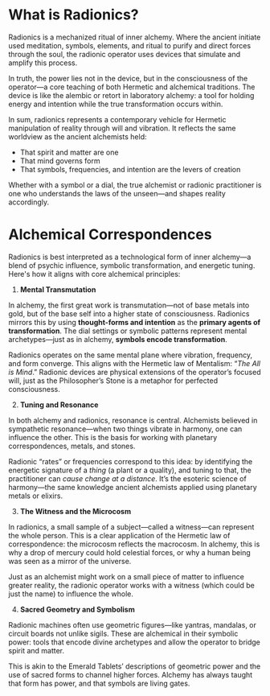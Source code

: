 # What is Radionics?
Radionics is a mechanized ritual of inner alchemy. Where the ancient initiate used meditation, symbols, elements, and ritual to purify and direct forces through the soul, the radionic operator uses devices that simulate and amplify this process.

In truth, the power lies not in the device, but in the consciousness of the operator—a core teaching of both Hermetic and alchemical traditions. The device is like the alembic or retort in laboratory alchemy: a tool for holding energy and intention while the true transformation occurs within.

In sum, radionics represents a contemporary vehicle for Hermetic manipulation of reality through will and vibration. It reflects the same worldview as the ancient alchemists held:

* That spirit and matter are one
* That mind governs form
* That symbols, frequencies, and intention are the levers of creation

Whether with a symbol or a dial, the true alchemist or radionic practitioner is one who understands the laws of the unseen—and shapes reality accordingly.

# Alchemical Correspondences

Radionics is best interpreted as a technological form of inner alchemy—a blend of psychic influence, symbolic transformation, and energetic tuning. Here's how it aligns with core alchemical principles:

1. **Mental Transmutation**

In alchemy, the first great work is transmutation—not of base metals into gold, but of the base self into a higher state of consciousness. Radionics mirrors this by using **thought-forms and intention** as the **primary agents of transformation**. The dial settings or symbolic patterns represent mental archetypes—just as in alchemy, **symbols encode transformation**.

Radionics operates on the same mental plane where vibration, frequency, and form converge. This aligns with the Hermetic law of Mentalism: “*The All is Mind*.” Radionic devices are physical extensions of the operator’s focused will, just as the Philosopher’s Stone is a metaphor for perfected consciousness.

2. **Tuning and Resonance**

In both alchemy and radionics, resonance is central. Alchemists believed in sympathetic resonance—when two things vibrate in harmony, one can influence the other. This is the basis for working with planetary correspondences, metals, and stones.

Radionic “rates” or frequencies correspond to this idea: by identifying the energetic signature of a *thing* (a plant or a quality), and tuning to that, the practitioner can *cause change at a distance*. It’s the esoteric science of harmony—the same knowledge ancient alchemists applied using planetary metals or elixirs.

3. **The Witness and the Microcosm**
   
In radionics, a small sample of a subject—called a witness—can represent the whole person. This is a clear application of the Hermetic law of correspondence: the microcosm reflects the macrocosm. In alchemy, this is why a drop of mercury could hold celestial forces, or why a human being was seen as a mirror of the universe.

Just as an alchemist might work on a small piece of matter to influence greater reality, the radionic operator works with a witness (which could be just the name) to influence the whole.

4. **Sacred Geometry and Symbolism**
   
Radionic machines often use geometric figures—like yantras, mandalas, or circuit boards not unlike sigils. These are alchemical in their symbolic power: tools that encode divine archetypes and allow the operator to bridge spirit and matter.

This is akin to the Emerald Tablets’ descriptions of geometric power and the use of sacred forms to channel higher forces. Alchemy has always taught that form has power, and that symbols are living gates.